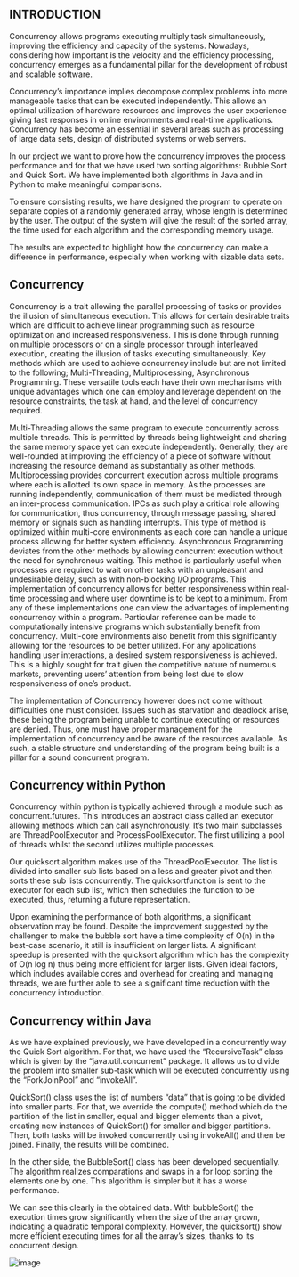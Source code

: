 ## INTRODUCTION
Concurrency allows programs executing multiply task simultaneously, improving the efficiency and capacity of the systems. Nowadays, considering how important is the velocity and the efficiency processing, concurrency emerges as a fundamental pillar for the development of robust and scalable software.

Concurrency’s importance implies decompose complex problems into more manageable tasks that can be executed independently. This allows an optimal utilization of hardware resources and improves the user experience giving fast responses in online environments and real-time applications. Concurrency has become an essential in several areas such as processing of large data sets, design of distributed systems or web servers.

In our project we want to prove how the concurrency improves the process performance and for that we have used two sorting algorithms: Bubble Sort and Quick Sort. We have implemented both algorithms in Java and in Python to make meaningful comparisons.

To ensure consisting results, we have designed the program to operate on separate copies of a randomly generated array, whose length is determined by the user. The output of the system will give the result of the sorted array, the time used for each algorithm and the corresponding memory usage. 

The results are expected to highlight how the concurrency can make a difference in performance, especially when working with sizable data sets.

## Concurrency
Concurrency is a trait allowing the parallel processing of tasks or provides the illusion of simultaneous execution. This allows for certain desirable traits which are difficult to achieve linear programming such as resource optimization and increased responsiveness. This is done through running on multiple processors or on a single processor through interleaved execution, creating the illusion of tasks executing simultaneously.
Key methods which are used to achieve concurrency include but are not limited to the following; Multi-Threading, Multiprocessing, Asynchronous Programming. These versatile tools each have their own mechanisms with unique advantages which one can employ and leverage dependent on the resource constraints, the task at hand, and the level of concurrency required.

Multi-Threading allows the same program to execute concurrently across multiple threads. This is permitted by threads being lightweight and sharing the same memory space yet can execute independently. Generally, they are well-rounded at improving the efficiency of a piece of software without increasing the resource demand as substantially as other methods.
Multiprocessing provides concurrent execution across multiple programs where each is allotted its own space in memory. As the processes are running independently, communication of them must be mediated through an inter-process communication. IPCs as such play a critical role allowing for communication, thus concurrency, through message passing, shared memory or signals such as handling interrupts. This type of method is optimized within multi-core environments as each core can handle a unique process allowing for better system efficiency.
Asynchronous Programming deviates from the other methods by allowing concurrent execution without the need for synchronous waiting. This method is particularly useful when processes are required to wait on other tasks with an unpleasant and undesirable delay, such as with non-blocking I/O programs. This implementation of concurrency allows for better responsiveness within real-time processing and where user downtime is to be kept to a minimum. 
From any of these implementations one can view the advantages of implementing concurrency within a program. Particular reference can be made to computationally intensive programs which substantially benefit from concurrency. Multi-core environments also benefit from this significantly allowing for the resources to be better utilized. For any applications handling user interactions, a desired system responsiveness is achieved. This is a highly sought for trait given the competitive nature of numerous markets, preventing users’ attention from being lost due to slow responsiveness of one’s product.

The implementation of Concurrency however does not come without difficulties one must consider. Issues such as starvation and deadlock arise, these being the program being unable to continue executing or resources are denied. Thus, one must have proper management for the implementation of concurrency and be aware of the resources available. As such, a stable structure and understanding of the program being built is a pillar for a sound concurrent program.

## Concurrency within Python
Concurrency within python is typically achieved through a module such as concurrent.futures. This introduces an abstract class called an executor allowing methods which can call asynchronously. It’s two main subclasses are ThreadPoolExecutor and ProcessPoolExecutor. The first utilizing a pool of threads whilst the second utilizes multiple processes.

Our quicksort algorithm makes use of the ThreadPoolExecutor. The list is divided into smaller sub lists based on a less and greater pivot and then sorts these sub lists concurrently. The quicksortfunction is sent to the executor for each sub list, which then schedules the function to be executed, thus, returning a future representation.

Upon examining the performance of both algorithms, a significant observation may be found. Despite the improvement suggested by the challenger to make the bubble sort have a time complexity of O(n) in the best-case scenario, it still is insufficient on larger lists. A significant speedup is presented with the quicksort algorithm which has the complexity of O(n log n) thus being more efficient for larger lists. Given ideal factors, which includes available cores and overhead for creating and managing threads, we are further able to see a significant time reduction with the concurrency introduction.

## Concurrency within Java
As we have explained previously, we have developed in a concurrently way the Quick Sort algorithm. For that, we have used the “RecursiveTask” class which is given by the “java.util.concurrent” package. It allows us to divide the problem into smaller sub-task which will be executed concurrently using the “ForkJoinPool” and “invokeAll”.

QuickSort() class uses the list of numbers “data” that is going to be divided into smaller parts. For that, we override the compute() method which do the partition of the list in smaller, equal and bigger elements than a pivot, creating new instances of QuickSort() for smaller and bigger partitions. Then, both tasks will be invoked concurrently using invokeAll() and then be joined. Finally, the results will be combined.

In the other side, the BubbleSort() class has been developed sequentially. The algorithm realizes comparations and swaps in a for loop sorting the elements one by one. This algorithm is simpler but it has a worse performance.

We can see this clearly in the obtained data. With bubbleSort() the execution times grow significantly when the size of the array grown, indicating a quadratic temporal complexity. However, the quicksort() show more efficient executing times for all the array’s sizes, thanks to its concurrent design.

![image](https://github.com/CIS1221-2023-2024/C2-Concurrency/assets/124080941/bba60585-3a37-4303-9a1f-953cd5306003)


